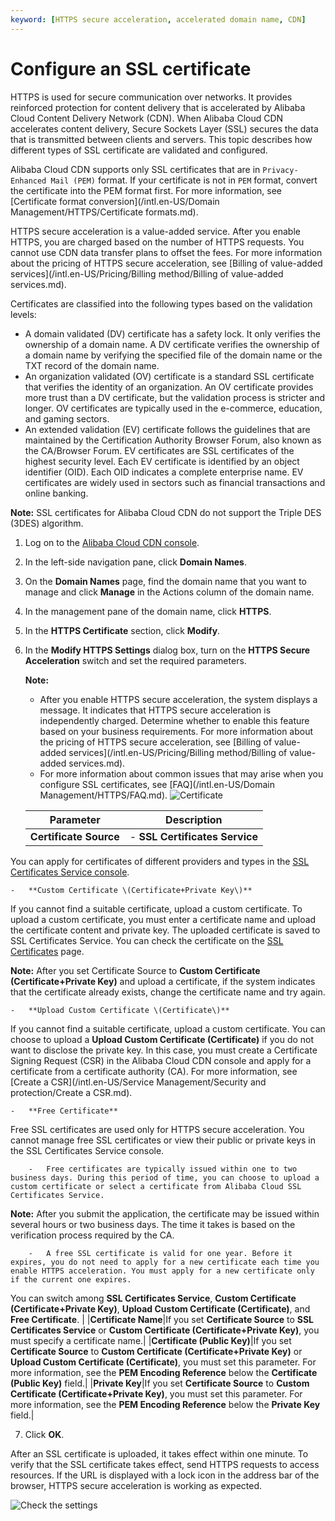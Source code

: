 ```yaml
---
keyword: [HTTPS secure acceleration, accelerated domain name, CDN]
---
```


# Configure an SSL certificate

HTTPS is used for secure communication over networks. It provides reinforced protection for content delivery that is accelerated by Alibaba Cloud Content Delivery Network \(CDN\). When Alibaba Cloud CDN accelerates content delivery, Secure Sockets Layer \(SSL\) secures the data that is transmitted between clients and servers. This topic describes how different types of SSL certificate are validated and configured.

Alibaba Cloud CDN supports only SSL certificates that are in `Privacy-Enhanced Mail (PEM)` format. If your certificate is not in `PEM` format, convert the certificate into the PEM format first. For more information, see [Certificate format conversion](/intl.en-US/Domain Management/HTTPS/Certificate formats.md).

HTTPS secure acceleration is a value-added service. After you enable HTTPS, you are charged based on the number of HTTPS requests. You cannot use CDN data transfer plans to offset the fees. For more information about the pricing of HTTPS secure acceleration, see [Billing of value-added services](/intl.en-US/Pricing/Billing method/Billing of value-added services.md).

Certificates are classified into the following types based on the validation levels:

-   A domain validated \(DV\) certificate has a safety lock. It only verifies the ownership of a domain name. A DV certificate verifies the ownership of a domain name by verifying the specified file of the domain name or the TXT record of the domain name.
-   An organization validated \(OV\) certificate is a standard SSL certificate that verifies the identity of an organization. An OV certificate provides more trust than a DV certificate, but the validation process is stricter and longer. OV certificates are typically used in the e-commerce, education, and gaming sectors.
-   An extended validation \(EV\) certificate follows the guidelines that are maintained by the Certification Authority Browser Forum, also known as the CA/Browser Forum. EV certificates are SSL certificates of the highest security level. Each EV certificate is identified by an object identifier \(OID\). Each OID indicates a complete enterprise name. EV certificates are widely used in sectors such as financial transactions and online banking.

**Note:** SSL certificates for Alibaba Cloud CDN do not support the Triple DES \(3DES\) algorithm.

1.  Log on to the [Alibaba Cloud CDN console](https://cdn.console.aliyun.com).

2.  In the left-side navigation pane, click **Domain Names**.

3.  On the **Domain Names** page, find the domain name that you want to manage and click **Manage** in the Actions column of the domain name.

4.  In the management pane of the domain name, click **HTTPS**.

5.  In the **HTTPS Certificate** section, click **Modify**.

6.  In the **Modify HTTPS Settings** dialog box, turn on the **HTTPS Secure Acceleration** switch and set the required parameters.

    **Note:**

    -   After you enable HTTPS secure acceleration, the system displays a message. It indicates that HTTPS secure acceleration is independently charged. Determine whether to enable this feature based on your business requirements. For more information about the pricing of HTTPS secure acceleration, see [Billing of value-added services](/intl.en-US/Pricing/Billing method/Billing of value-added services.md).
    -   For more information about common issues that may arise when you configure SSL certificates, see [FAQ](/intl.en-US/Domain Management/HTTPS/FAQ.md).
    ![Certificate](https://static-aliyun-doc.oss-accelerate.aliyuncs.com/assets/img/en-US/3325924061/p93720.png)

    |Parameter|Description|
    |---------|-----------|
    |**Certificate Source**|    -   **SSL Certificates Service**

You can apply for certificates of different providers and types in the [SSL Certificates Service console](https://yundun.console.aliyun.com/?spm=5176.8232292.domaindetail.24.9498142fSMfoJd&p=cas#/cas/home).

    -   **Custom Certificate \(Certificate+Private Key\)**

If you cannot find a suitable certificate, upload a custom certificate. To upload a custom certificate, you must enter a certificate name and upload the certificate content and private key. The uploaded certificate is saved to SSL Certificates Service. You can check the certificate on the [SSL Certificates](https://yundun.console.aliyun.com/?spm=5176.2020520110.all.12.16df56a1u1IhI6&p=cas#/cas/home) page.

**Note:** After you set Certificate Source to **Custom Certificate \(Certificate+Private Key\)** and upload a certificate, if the system indicates that the certificate already exists, change the certificate name and try again.

    -   **Upload Custom Certificate \(Certificate\)**

If you cannot find a suitable certificate, upload a custom certificate. You can choose to upload a **Upload Custom Certificate \(Certificate\)** if you do not want to disclose the private key. In this case, you must create a Certificate Signing Request \(CSR\) in the Alibaba Cloud CDN console and apply for a certificate from a certificate authority \(CA\). For more information, see [Create a CSR](/intl.en-US/Service Management/Security and protection/Create a CSR.md).

    -   **Free Certificate**

Free SSL certificates are used only for HTTPS secure acceleration. You cannot manage free SSL certificates or view their public or private keys in the SSL Certificates Service console.

        -   Free certificates are typically issued within one to two business days. During this period of time, you can choose to upload a custom certificate or select a certificate from Alibaba Cloud SSL Certificates Service.

**Note:** After you submit the application, the certificate may be issued within several hours or two business days. The time it takes is based on the verification process required by the CA.

        -   A free SSL certificate is valid for one year. Before it expires, you do not need to apply for a new certificate each time you enable HTTPS acceleration. You must apply for a new certificate only if the current one expires.
You can switch among **SSL Certificates Service**, **Custom Certificate \(Certificate+Private Key\)**, **Upload Custom Certificate \(Certificate\)**, and **Free Certificate**. |
    |**Certificate Name**|If you set **Certificate Source** to **SSL Certificates Service** or **Custom Certificate \(Certificate+Private Key\)**, you must specify a certificate name.|
    |**Certificate \(Public Key\)**|If you set **Certificate Source** to **Custom Certificate \(Certificate+Private Key\)** or **Upload Custom Certificate \(Certificate\)**, you must set this parameter. For more information, see the **PEM Encoding Reference** below the **Certificate \(Public Key\)** field.|
    |**Private Key**|If you set **Certificate Source** to **Custom Certificate \(Certificate+Private Key\)**, you must set this parameter. For more information, see the **PEM Encoding Reference** below the **Private Key** field.|

7.  Click **OK**.


After an SSL certificate is uploaded, it takes effect within one minute. To verify that the SSL certificate takes effect, send HTTPS requests to access resources. If the URL is displayed with a lock icon in the address bar of the browser, HTTPS secure acceleration is working as expected.

![Check the settings](https://static-aliyun-doc.oss-accelerate.aliyuncs.com/assets/img/en-US/7946219951/p3701.png)

